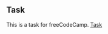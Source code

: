 ## Task

This is a  task for freeCodeCamp.
[Task](https://learn.freecodecamp.org/front-end-libraries/front-end-libraries-projects/build-a-random-quote-machine "Task")